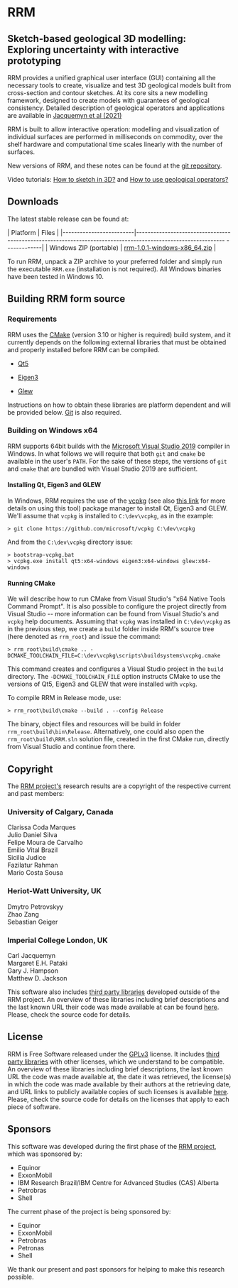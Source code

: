 RRM
===

Sketch-based geological 3D modelling: Exploring uncertainty with interactive prototyping
-----------------------------------------------------------------------

RRM provides a unified graphical user interface (GUI) containing all the
necessary tools to create, visualize and test 3D geological models built from
cross-section and contour sketches. At its core sits a new modelling framework,
designed to create models with guarantees of geological consistency. Detailed
description of geological operators and applications are available in [Jacquemyn et al (2021)](https://doi.org/10.1144/jgs2020-187) 

RRM is built to allow interactive operation: modelling and visualization of
individual surfaces are performed in milliseconds on commodity, over the shelf
hardware and computational time scales linearly with the number of surfaces.

New versions of RRM, and these notes can be found at the [git
repository](https://bitbucket.org/rapidreservoirmodelling/rrm).

Video tutorials:
 [How to sketch in 3D?](https://youtu.be/aRD9ENV4BGU)
and [How to use geological operators?](https://youtu.be/Sy_OubDrvX8)

## Downloads

The latest stable release can be found at:

| Platform                | Files                                                                                                                     |
|-------------------------|------------------------------------------------------------------------------------------------------------- -------------|
| Windows ZIP (portable)  | [rrm-1.0.1-windows-x86_64.zip](https://bitbucket.org/rapidreservoirmodelling/rrm/downloads/rrm-1.0.1-windows-x86_64.zip)  |

To run RRM, unpack a ZIP archive to your preferred folder and simply run the
executable `RRM.exe` (installation is not required).  All Windows binaries have
been tested in Windows 10.


## Building RRM form source

### Requirements

RRM uses the [CMake](https://cmake.org/download/) (version 3.10 or higher is
required) build system, and it currently depends on the following external
libraries that must be obtained and properly installed before RRM can be
compiled.

- [Qt5](https://www.qt.io/download)

- [Eigen3](http://eigen.tuxfamily.org/index.php?title=Main_Page)

- [Glew](http://glew.sourceforge.net/)

Instructions on how to obtain these libraries are platform dependent and will
be provided below.  [Git](https://git-scm.com/downloads) is also required.


### Building on Windows x64

RRM supports 64bit builds with the [Microsoft Visual Studio
2019](https://visualstudio.microsoft.com/vs/) compiler in Windows.  In what
follows we will require that both `git` and `cmake` be available in the user's
`PATH`.  For the sake of these steps, the versions of `git` and `cmake` that
are bundled with Visual Studio 2019 are sufficient.

#### Installing Qt, Eigen3 and GLEW

In Windows, RRM requires the use of the
[vcpkg](https://docs.microsoft.com/en-us/cpp/build/vcpkg?view=msvc-160) (see
also [this link](https://vcpkg.readthedocs.io/en/latest/) for more details on
using this tool) package manager to install Qt, Eigen3 and GLEW.  We'll assume
that `vcpkg` is installed to `C:\dev\vcpkg`, as in the example:

```
> git clone https://github.com/microsoft/vcpkg C:\dev\vcpkg
```

And from the `C:\dev\vcpkg` directory issue:

```
> bootstrap-vcpkg.bat
> vcpkg.exe install qt5:x64-windows eigen3:x64-windows glew:x64-windows
```

#### Running CMake

We will describe how to run CMake from Visual Studio's "x64 Native Tools
Command Prompt". It is also possible to configure the project directly from
Visual Studio -- more information can be found from Visual Studio's and `vcpkg`
help documents. Assuming that `vcpkg` was installed in `C:\dev\vcpkg` as in the
previous step, we create a `build` folder inside RRM's source tree (here
denoted as `rrm_root`) and issue the command:

```
> rrm_root\build\cmake .. -DCMAKE_TOOLCHAIN_FILE=C:\dev\vcpkg\scripts\buildsystems\vcpkg.cmake
```

This command creates and configures a Visual Studio project in the `build`
directory.  The `-DCMAKE_TOOLCHAIN_FILE` option instructs CMake to use the
versions of Qt5, Eigen3 and GLEW that were installed with `vcpkg`.

To compile RRM in Release mode, use:

```
> rrm_root\build\cmake --build . --config Release
```

The binary, object files and resources will be build in folder
`rrm_root\build\bin\Release`.  Alternatively, one could also open the
`rrm_root\build\RRM.sln` solution file, created in the first CMake run,
directly from Visual Studio and continue from there.


## Copyright

The [RRM project's](https://rapidreservoir.org) research results are a copyright of the respective current and past members:

### University of Calgary, Canada
Clarissa Coda Marques  
Julio Daniel Silva  
Felipe Moura de Carvalho  
Emilio Vital Brazil  
Sicilia Judice  
Fazilatur Rahman  
Mario Costa Sousa  

### Heriot-Watt University, UK
Dmytro Petrovskyy  
Zhao Zang  
Sebastian Geiger  

### Imperial College London, UK
Carl Jacquemyn  
Margaret E.H. Pataki  
Gary J. Hampson  
Matthew D. Jackson  

This software also includes [third party
libraries](https://bitbucket.org/rapidreservoirmodelling/rrm/src/main/rrm_3rd_party_libraries.md)
developed outside of the RRM project. 
An overview of these libraries including brief descriptions and the last known
URL their code was made available at can be found
[here](https://bitbucket.org/rapidreservoirmodelling/rrm/src/main/rrm_3rd_party_libraries.md).
Please, check the source code for details.


## License

RRM is Free Software released under the 
[GPLv3](https://www.gnu.org/licenses/gpl.html) license.  It includes 
[third party libraries](https://bitbucket.org/rapidreservoirmodelling/rrm/src/main/rrm_3rd_party_libraries.md)
with other licenses, which we understand to be compatible. An overview of these libraries including
brief descriptions, the last known URL the code was made available at, the date
it was retrieved, the license(s) in which the code was made available by their
authors at the retrieving date, and URL links to publicly available copies of
such licenses is available
[here](https://bitbucket.org/rapidreservoirmodelling/rrm/src/main/rrm_3rd_party_libraries.md).
Please, check the source code for details on the licenses that apply to each
piece of software.


## Sponsors

This software was developed during the first phase of the [RRM
project](https://rapidreservoir.org), which was sponsored by:

- Equinor
- ExxonMobil
- IBM Research Brazil/IBM Centre for Advanced Studies (CAS) Alberta
- Petrobras
- Shell 

The current phase of the project is being sponsored by:

- Equinor
- ExxonMobil
- Petrobras
- Petronas 
- Shell 

We thank our present and past sponsors for helping to make this research possible.
